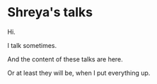 # Shreya's talks


Hi.

I talk sometimes.

And the content of these talks are here.

Or at least they will be, when I put everything up.
